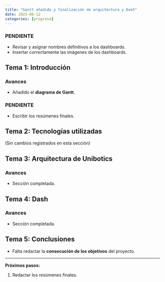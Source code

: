 ```yaml
---
title: "Gantt añadido y finalización de arquitectura y Dash"
date: 2025-06-12
categories: [progreso]
---
```


### PENDIENTE

- Revisar y asignar nombres definitivos a los dashboards.  
- Insertar correctamente las imágenes de los dashboards.

## Tema 1: Introducción

### Avances
- Añadido el **diagrama de Gantt**.

### PENDIENTE
- Escribir los resúmenes finales.

## Tema 2: Tecnologías utilizadas

(Sin cambios registrados en esta sección)

## Tema 3: Arquitectura de Unibotics

### Avances
- Sección completada.

## Tema 4: Dash

### Avances
- Sección completada.

## Tema 5: Conclusiones

- Falta redactar la **consecución de los objetivos** del proyecto.

---

**Próximos pasos:**
1. Redactar los resúmenes finales.

